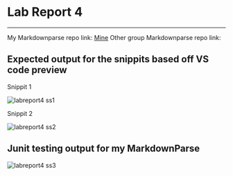 # **Lab Report 4**
---

My Markdownparse repo link: [Mine](https://github.com/ElanHashem/MarkDownParser.git)
Other group Markdownparse repo link:

## Expected output for the snippits based off VS code preview 
Snippit 1

![labreport4 ss1](https://user-images.githubusercontent.com/103283907/171095821-6d1a1834-19e6-4b23-83bc-a637007e3d33.png)

Snippit 2

![labreport4 ss2](https://user-images.githubusercontent.com/103283907/171121311-a242925c-9ea4-439e-b56a-7029f78ac94b.png)

## Junit testing output for my MarkdownParse

![labreport4 ss3](https://user-images.githubusercontent.com/103283907/171138965-015bb124-ace9-47b8-b0d9-09ced2cfb719.png)
